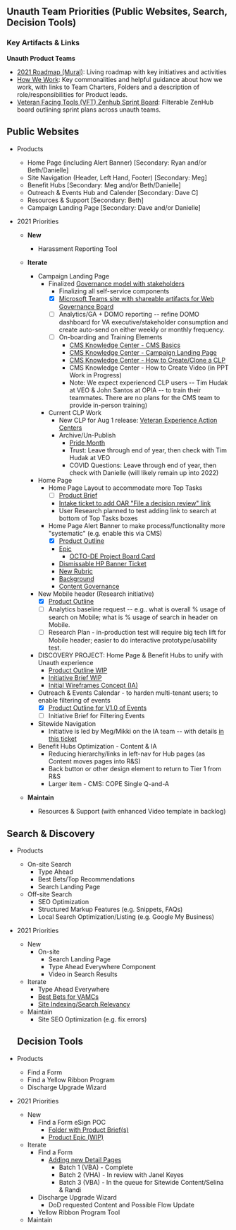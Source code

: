 ## Unauth Team Priorities (Public Websites, Search, Decision Tools)

### Key Artifacts & Links

**Unauth Product Teams**

- [2021 Roadmap (Mural)](https://app.mural.co/t/departmentofveteransaffairs9999/m/departmentofveteransaffairs9999/1606233302345/7ce4ecc84a8d04a12dd3de0ef33600ea86611aad?sender=johnhashimoto4253): Living roadmap with key initiatives and activities
- [How We Work](https://github.com/department-of-veterans-affairs/va.gov-team/blob/master/products/public-websites/how-we-work/README.md): Key commonalities and helpful guidance about how we work, with links to Team Charters, Folders and a description of role/responsibilities for Product leads.
- [Veteran Facing Tools (VFT) Zenhub Sprint Board](https://app.zenhub.com/workspaces/vft-59c95ae5fda7577a9b3184f8/board?repos=133843125,31788863): Filterable ZenHub board outlining sprint plans across unauth teams.

## Public Websites 

- Products
  - Home Page (including Alert Banner) [Secondary: Ryan and/or Beth/Danielle]
  - Site Navigation (Header, Left Hand, Footer) [Secondary: Meg]
  - Benefit Hubs [Secondary: Meg and/or Beth/Danielle]
  - Outreach & Events Hub and Calender [Secondary: Dave C]
  - Resources & Support [Secondary: Beth]
  - Campaign Landing Page [Secondary: Dave and/or Danielle]

- 2021 Priorities
  - **New**
    - Harassment Reporting Tool
  - **Iterate**
    - Campaign Landing Page
      - Finalized [Governance model with stakeholders](https://github.com/department-of-veterans-affairs/va.gov-team/blob/master/products/content/tier-2-content-IA-and-design/campaign-landing-page-templates/governance-model/read-me.md)
        - Finalizing all self-service components
        - [X] [Microsoft Teams site with shareable artifacts for Web Governance Board](https://teams.microsoft.com/l/team/19%3a0PwhhN1I-X_rH2qjwRgqZSbQXA8PKa53mL_0OKm-xpM1%40thread.tacv2/conversations?groupId=d791b7ac-7e88-4e65-a956-8abcc683d26f&tenantId=e95f1b23-abaf-45ee-821d-b7ab251ab3bf)
        - [ ] Analytics/GA + DOMO reporting -- refine DOMO dashboard for VA executive/stakeholder consumption and create auto-send on either weekly or monthly frequency.
        - [ ] On-boarding and Training Elements
          - [CMS Knowledge Center - CMS Basics](https://prod.cms.va.gov/help/cms-basics)
          - [CMS Knowledge Center - Campaign Landing Page ](https://prod.cms.va.gov/help/campaign-landing-pages/campaign-landing-pages)
          - [CMS Knowledge Center - How to Create/Clone a CLP](https://prod.cms.va.gov/help/campaign-landing-pages/clone-a-campaign-landing-page)
          - CMS Knowledge Center - How to Create Video (in PPT Work in Progress)
          - Note: We expect experienced CLP users -- Tim Hudak at VEO & John Santos at OPIA -- to train their teammates.  There are no plans for the CMS team to provide in-person training)
      - Current CLP Work
        - New CLP for Aug 1 release: [Veteran Experience Action Centers](https://github.com/department-of-veterans-affairs/va.gov-team/issues/27515)
        - Archive/Un-Publish
          - [Pride Month](https://github.com/department-of-veterans-affairs/va.gov-team/issues/27904)
          - Trust: Leave through end of year, then check with Tim Hudak at VEO
          - COVID Questions: Leave through end of year, then check with Danielle (will likely remain up into 2022)
    - Home Page 
      - Home Page Layout to accommodate more Top Tasks
        - [ ] [Product Brief](https://github.com/department-of-veterans-affairs/va.gov-team/blob/master/products/public-websites/home-page/top-tasks-links/product-brief.md)
        - [Intake ticket to add OAR "File a decision review" link](https://github.com/department-of-veterans-affairs/va.gov-team/issues/26276)
        - User Research planned to test adding link to search at bottom of Top Tasks boxes
      - Home Page Alert Banner to make process/functionality more "systematic" (e.g. enable this via CMS)
        - [X] [Product Outline](https://github.com/department-of-veterans-affairs/va.gov-team/blob/master/products/public-websites/home-page-banner/product-outline.md)
        - [Epic](https://github.com/department-of-veterans-affairs/va.gov-team/issues/26991)
          - [OCTO-DE Project Board Card](https://github.com/department-of-veterans-affairs/digital-experience-products/issues/425)
        - [Dismissable HP Banner Ticket](https://github.com/department-of-veterans-affairs/va.gov-team/issues/27240)
        - [New Rubric](https://github.com/department-of-veterans-affairs/va.gov-team/blob/master/products/content/banners/Banner-Alert%20Rubric.md) 
        - [Background](https://github.com/department-of-veterans-affairs/va.gov-team/blob/master/products/content/banners/banner-alerts.md)
        - [Content Governance](https://github.com/department-of-veterans-affairs/va.gov-team/blob/master/products/global/banners/VA.gov-homepage-banner-texts-preapproved-v5-020919.pdf)
     - New Mobile header (Research initiative)
        - [X] [Product Outline](https://github.com/department-of-veterans-affairs/va.gov-team/blob/master/products/public-websites/home-page/new-mobile-header/product-outline.md)
        - [ ] Analytics baseline request -- e.g.. what is overall % usage of search on Mobile; what is % usage of search in header on Mobile. 
        - [ ] Research Plan - in-production test will require big tech lift for Mobile header; easier to do interactive prototype/usability test.
     - DISCOVERY PROJECT: Home Page & Benefit Hubs to unify with Unauth experience
        - [Product Outline WIP](https://github.com/department-of-veterans-affairs/va.gov-team/blob/master/teams/vsa/teams/public-websites/Benefit%20Hub%202.0%20Product%20Outline.md)
        - [Initiative Brief WIP](https://github.com/department-of-veterans-affairs/va.gov-team/blob/master/products/public-websites/Benefit%20Hub/Benefit%20Hub%20Optimization%20Initiative%20Brief.md)
        - [Initial Wireframes Concept (IA)](https://app.mural.co/t/departmentofveteransaffairs9999/m/departmentofveteransaffairs9999/1620919229869/557b3f36f36ae4f6b9b6073ae7fa58263ef64ff9?sender=johnhashimoto4253)
    - Outreach & Events Calendar - to harden multi-tenant users; to enable filtering of events
      - [X] [Product Outline for V1.0 of Events](https://github.com/department-of-veterans-affairs/va.gov-team/blob/master/products/outreach-events/product-outline.md)
      - [ ] Initiative Brief for Filtering Events
    - Sitewide Navigation
      - Initiative is led by Meg/Mikki on the IA team -- with details [in this ticket](https://github.com/department-of-veterans-affairs/digital-experience-products/issues/277)
    - Benefit Hubs Optimization - Content & IA 
      - Reducing hierarchy/links in left-nav for Hub pages (as Content moves pages into R&S)
      - Back button or other design element to return to Tier 1 from R&S
      - Larger item - CMS: COPE Single Q-and-A

  - **Maintain**
    - Resources & Support (with enhanced Video template in backlog)

## Search & Discovery

- Products
  - On-site Search
    - Type Ahead
    - Best Bets/Top Recommendations
    - Search Landing Page
  - Off-site Search 
    - SEO Optimization
    - Structured Markup Features (e.g. Snippets, FAQs)
    - Local Search Optimization/Listing (e.g. Google My Business)

- 2021 Priorities
  - New
    - On-site
      - Search Landing Page
      - Type Ahead Everywhere Component
      - Video in Search Results
  - Iterate
    - Type Ahead Everywhere
    - [Best Bets for VAMCs](https://github.com/department-of-veterans-affairs/va.gov-team/issues/25534)
    - [Site Indexing/Search Relevancy](https://github.com/department-of-veterans-affairs/va.gov-team/issues/25556)
  - Maintain
    - Site SEO Optimization (e.g. fix errors)
  
  
  ## Decision Tools
  
- Products
  - Find a Form
  - Find a Yellow Ribbon Program
  - Discharge Upgrade Wizard

- 2021 Priorities
  - New
    - Find a Form eSign POC
      - [Folder with Product Brief(s)](https://github.com/department-of-veterans-affairs/va.gov-team/tree/master/products/find-a-va-form/e-application)
      - [Product Epic (WIP)](https://github.com/department-of-veterans-affairs/va.gov-team/issues/27461)
  - Iterate
    - Find a Form
      - [Adding new Detail Pages](https://github.com/department-of-veterans-affairs/va.gov-team/issues/22726)
        - Batch 1 (VBA) - Complete
        - Batch 2 (VHA) - In review with Janel Keyes
        - Batch 3 (VBA) - In the queue for Sitewide Content/Selina & Randi
    - Discharge Upgrade Wizard
        - DoD requested Content and Possible Flow Update
    - Yellow Ribbon Program Tool
  - Maintain
   


